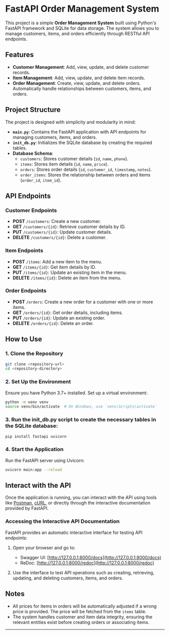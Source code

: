 # FastAPI Order Management System

This project is a simple **Order Management System** built using Python's FastAPI framework and SQLite for data storage. The system allows you to manage customers, items, and orders efficiently through RESTful API endpoints.

## Features

- **Customer Management**: Add, view, update, and delete customer records.
- **Item Management**: Add, view, update, and delete item records.
- **Order Management**: Create, view, update, and delete orders. Automatically handle relationships between customers, items, and orders.

## Project Structure

The project is designed with simplicity and modularity in mind:

- **`main.py`**: Contains the FastAPI application with API endpoints for managing customers, items, and orders.
- **`init_db.py`**: Initializes the SQLite database by creating the required tables.
- **Database Schema**:
  - `customers`: Stores customer details (`id`, `name`, `phone`).
  - `items`: Stores item details (`id`, `name`, `price`).
  - `orders`: Stores order details (`id`, `customer_id`, `timestamp`, `notes`).
  - `order_items`: Stores the relationship between orders and items (`order_id`, `item_id`).
 
## API Endpoints

### Customer Endpoints
- **POST** `/customers`: Create a new customer.
- **GET** `/customers/{id}`: Retrieve customer details by ID.
- **PUT** `/customers/{id}`: Update customer details.
- **DELETE** `/customers/{id}`: Delete a customer.

### Item Endpoints
- **POST** `/items`: Add a new item to the menu.
- **GET** `/items/{id}`: Get item details by ID.
- **PUT** `/items/{id}`: Update an existing item in the menu.
- **DELETE** `/items/{id}`: Delete an item from the menu.

### Order Endpoints
- **POST** `/orders`: Create a new order for a customer with one or more items.
- **GET** `/orders/{id}`: Get order details, including items.
- **PUT** `/orders/{id}`: Update an existing order.
- **DELETE** `/orders/{id}`: Delete an order.


## How to Use

### 1. Clone the Repository
```bash
git clone <repository-url>
cd <repository-directory>
```

### 2. Set Up the Environment
Ensure you have Python 3.7+ installed. Set up a virtual environment:
```bash
python -m venv venv
source venv/bin/activate  # On Windows, use `venv\Scripts\activate`
```
### 3. Run the init_db.py script to create the necessary tables in the SQLite database:
```bash
pip install fastapi uvicorn
```

### 4. Start the Application
Run the FastAPI server using Uvicorn:
```bash
uvicorn main:app --reload
```

## Interact with the API

Once the application is running, you can interact with the API using tools like [Postman](https://www.postman.com/), [cURL](https://curl.se/), or directly through the interactive documentation provided by FastAPI.

### Accessing the Interactive API Documentation

FastAPI provides an automatic interactive interface for testing API endpoints:

1. Open your browser and go to:
   - Swagger UI: [http://127.0.0.1:8000/docs](http://127.0.0.1:8000/docs)
   - ReDoc: [http://127.0.0.1:8000/redoc](http://127.0.0.1:8000/redoc)

2. Use the interface to test API operations such as creating, retrieving, updating, and deleting customers, items, and orders.

## Notes

- All prices for items in orders will be automatically adjusted if a wrong price is provided. The price will be fetched from the `items` table.
- The system handles customer and item data integrity, ensuring the relevant entities exist before creating orders or associating items.

---


